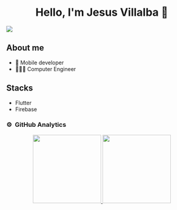 <div align="center">
<h1 align="center">Hello, I'm Jesus Villalba 👋</h1>
</div>
<img src="https://i.imgur.com/RAOKV6Z.png">

## About me

- 📲 Mobile developer
- 👨🏾‍💻 Computer Engineer

## Stacks

- Flutter
- Firebase

### ⚙️ &nbsp;GitHub Analytics

<p align="center">
<a href="https://github.com/Jesusavvillalba">
  <img height="180em" src="https://github-readme-stats-eight-theta.vercel.app/api?username=Jesusavvillalba&show_icons=true&theme=algolia&include_all_commits=true&count_private=true"/>
  <img height="180em" src="https://github-readme-stats-eight-theta.vercel.app/api/top-langs/?username=Jesusavvillalba&layout=compact&langs_count=8&theme=algolia"/>
</a>
</p>
